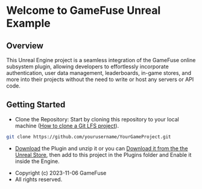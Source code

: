 # Welcome to GameFuse Unreal Example

## Overview
This Unreal Engine project is a seamless integration of the GameFuse online subsystem plugin, allowing developers to effortlessly incorporate authentication, user data management, leaderboards, in-game stores, and more into their projects without the need to write or host any servers or API code.


## Getting Started
 - Clone the Repository: Start by cloning this repository to your local machine ([How to clone a Git LFS project](https://www.youtube.com/watch?v=AuFsGlY3wvA&t=118s)).
```sh
git clone https://github.com/yourusername/YourGameProject.git
```
 - [Download](https://github.com/game-fuse/game-fuse-cpp/releases) the Plugin and unzip it or you can [Download it from the the Unreal Store](), then add to this project in the Plugins folder and Enable it inside the Engine.







 *  Copyright (c) 2023-11-06 GameFuse
 *  All rights reserved.
